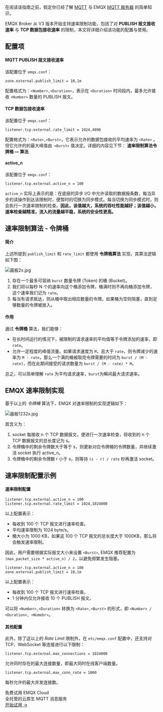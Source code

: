 在阅读该指南之前，假定你已经了解 [MQTT](https://www.emqx.com/zh/mqtt) 与 EMQX [MQTT 服务器](https://www.emqx.com/zh/products/emqx) 的简单知识。

EMQX Broker 从 V3 版本开始支持速率限制功能，包括了对 **PUBLISH 报文接收速率** 与 **TCP 数据包接收速率** 的限制，本文将详细介绍该功能的配置与使用。



## 配置项

#### MQTT PUBLISH 报文接收速率

该配置位于 `emqx.conf`：

`zone.external.publish_limit = 10,1m`

配置格式为：`<Number>,<Duration>`，表示在 `<Duration>` 时间段内，最多允许接收 `<Number>` 数量的 PUBLISH 报文。

#### TCP 数据包接收速率

该配置位于 `emqx.conf`：

`listener.tcp.external.rate_limit = 1024,4096`



配置格式为：`<Rate>,<Burst>`，它表示允许的数据包接收的平均速率为 `<Rate>` 。但它允许的的最大峰值由` <Burst>` 值决定。详细的内容见下节： **速率限制算法令牌桶 — 算法**

#### active_n

该配置位于 `emqx.conf`：

`listener.tcp.external.active_n = 100`

 `active_n` 实际上表示的是：在底层的异步 I/O 中允许读取的数据报条数，每当异步的读操作到达该限制时，便暂时的切换为同步模式。每当切换为同步模式时，则会执行一次速率限制的检查。**因此，该值越大，系统的吞吐性能越好；该值越小，速率检查越精准，流入的流量越平稳，系统的安全性更高。**

## 速率限制算法 - 令牌桶

#### 简介

上述所提到 `publish_limit` 和 `rate_limit` 都使用 **令牌桶算法** 实现，其算法逻辑如下图：

![画板2x.jpg](https://assets.emqx.com/images/774c97d301a252790e77e52af992b92a.jpg)

1. 存在一个最多可容纳 `burst` 数量令牌 (Token) 的桶 (Bucket)。
2. 我们将以每秒 N 个的速率向这个桶添加令牌，桶满时则不再向桶添加令牌，这个速率我们记为 `rate`。
3. 每当有请求抵达，则从桶中取出相应数量的令牌。如果桶为空则阻塞，直到足够数量的令牌被放入。

#### 作用

通过 **令牌桶** 算法，我们能够：

- 在长时间运行的情况下，被限制的请求速率的平均值等于令牌添加的速率，即 `rate`。
- 允许一定程度的峰值流量。如果请求速度为 `M`，且大于 `rate`，则令牌减少的速率为 `M - rate`，那么一个满的桶被取完令牌需要的时间为 `burst / (M - rate)`，而在此期间接受的请求数量为 `burst / (M - rate) * M`。

总之，可以简单理解 `rate` 为平均请求速率，`burst`为瞬间最大请求速率。



## EMQX 速率限制实现

基于以上的 *令牌桶* 算法下，EMQX 对速率限制的实现逻辑如下：

![画板1232x.jpg](https://assets.emqx.com/images/874ae38a1c06a8919d2109d148adf177.jpg)

其含义为：

1. socket 每接收 n 个 TCP 数据报文，便进行一次速率检查，将收到的 n 个 TCP 数据报文的总长度记为 s。
2. 令牌桶中的剩余令牌数大于等于 s，则更新对应令牌桶的令牌数量，并继续激活 socket 执行 active_n。
3. 令牌桶中的剩余令牌数 r 小于 s，则等待 `(s - r) / rate` 秒再激活 socket。

## 速率限制配置示例

#### 速率限制配置

```properties
listener.tcp.external.active_n = 100
listener.tcp.external.rate_limit = 1024,1024000
```

以上配置表示：

- 每收到 100 个 TCP 报文进行速率检查。
- 平均速率限制为 1024 byte/s。
- 桶大小为 1000 KB，如果这 100 个 TCP 报文的总长度大于 1000KB，那么将会触发速率限制。

因此，用户需要根据实际报文大小来设置 `<Burst>`, EMQX 推荐配置为 `(max_packet_size * active_n) / 2`，以避免频繁发生阻塞。

```properties
listener.tcp.external.active_n = 100
zone.external.publish_limit = 10,1m
```

以上配置表示：

- 每收到 100 个 TCP 报文进行速率检查。
- 1 分钟内仅允许接收 10 个 PUBLISH 报文。

可以将 `<Number>,<Duration>` 转换为 `<Rate>,<Burst>` 的形式，即 `<Number> / <Duration>, <Numebr>`。

#### 其他配置

此外，除了这以上的 *Rate Limit* 限制外，在 `etc/emqx.conf` 配置中，还支持对 TCP、WebSocket 等连接进行以下限制：

`
listener.tcp.external.max_connections = 1024000
`

允许同时存在的最大连接数量，即最大同时在线客户端数量。

`
listener.tcp.external.max_conn_rate = 1000
`

每秒允许的最大并发连接数。


<section class="promotion">
    <div>
        免费试用 EMQX Cloud
        <div class="is-size-14 is-text-normal has-text-weight-normal">全托管的云原生 MQTT 消息服务</div>
    </div>
    <a href="https://www.emqx.com/zh/signup?continue=https://cloud.emqx.com/console/deployments/0?oper=new" class="button is-gradient px-5">开始试用 →</a >
</section>
